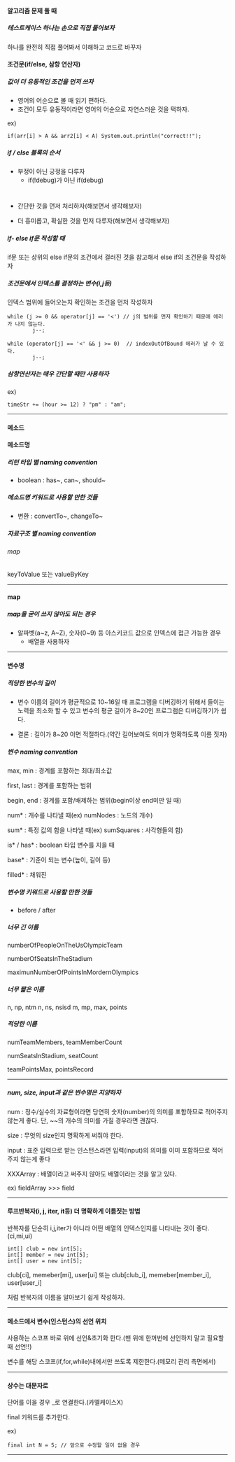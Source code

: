 #### 알고리즘 문제 풀 때

##### 테스트케이스 하나는 손으로 직접 풀어보자

하나를 완전히 직접 풀어봐서 이해하고 코드로 바꾸자

#### 조건문(if/else, 삼항 연산자)

##### 값이 더 유동적인 조건을 먼저 쓰자

- 영어의 어순으로 볼 때 읽기 편하다.
- 조건이 모두 유동적이라면 영어의 어순으로 자연스러운 것을 택하자.

ex)

	if(arr[i] > A && arr2[i] < A) System.out.println("correct!!");

##### if / else 블록의 순서

- 부정이 아닌 긍정을 다루자  
	- if(!debug)가 아닌 if(debug)
#
- 간단한 것을 먼저 처리하자(해보면서 생각해보자)
 
- 더 흥미롭고, 확실한 것을 먼저 다루자(해보면서 생각해보자)  

##### if- else if문 작성할 때 

if문 또는 상위의 else if문의 조건에서 걸러진 것을 참고해서 else if의 조건문을 작성하자


##### 조건문에서 인덱스를 결정하는 변수(i,j등)

인덱스 범위에 들어오는지 확인하는 조건을 먼저 작성하자

	while (j >= 0 && operator[j] == '<') // j의 범위를 먼저 확인하기 때문에 에러가 나지 않는다.
			j--;
			
	while (operator[j] == '<' && j >= 0)  // indexOutOfBound 에러가 날 수 있다.
			j--;

##### 삼항연산자는 매우 간단할 때만 사용하자

ex)

	timeStr += (hour >= 12) ? "pm" : "am";

---


#### 메소드

#### 메소드명

##### 리턴 타입 별 naming convention

- boolean : has~, can~, should~

##### 메소드명 키워드로 사용할 만한 것들

- 변환 : convertTo~, changeTo~


##### 자료구조 별 naming convention

###### map

keyToValue 또는 valueByKey 


---

#### map

##### map을 굳이 쓰지 않아도 되는 경우

- 알파벳(a~z, A~Z), 숫자(0~9) 등 아스키코드 값으로 인덱스에 접근 가능한 경우
	- 배열을 사용하자


---
#### 변수명

##### 적당한 변수의 길이

- 변수 이름의 길이가 평균적으로 10~16일 때 프로그램을 디버깅하기 위해서 들이는 노력을 최소화 할 수 있고 변수의 평균 길이가 8~20인 프로그램은 디버깅하기가 쉽다.

- 결론 : 길이가 8~20 이면 적절하다.(약간 길어보여도 의미가 명확하도록 이름 짓자)

##### 변수 naming convention

max, min : 경계를 포함하는 최대/최소값

first, last : 경계를 포함하는 범위

begin, end : 경계를 포함/배제하는 범위(begin이상 end미만 일 때)

num* : 개수를 나타낼 때(ex) numNodes : 노드의 개수)

sum* : 특정 값의 합을 나타낼 때(ex) sumSquares : 사각형들의 합)

is* / has* : boolean 타입 변수를 지을 때

base* : 기준이 되는 변수(높이, 길이 등)

filled* : 채워진


##### 변수명 키워드로 사용할 만한 것들

- before / after

##### 너무 긴 이름

numberOfPeopleOnTheUsOlympicTeam

numberOfSeatsInTheStadium
 
maximunNumberOfPointsInMordernOlympics


##### 너무 짧은 이름 

n, np, ntm 
n, ns, nsisd 
m, mp, max, points

##### 적당한 이름 

numTeamMembers, teamMemberCount

numSeatsInStadium, seatCount

teamPointsMax, pointsRecord


---

##### num, size, input과 같은 변수명은 지양하자

num : 정수/실수의 자료형이라면 당연히 숫자(number)의 의미를 포함하므로 적어주지 않는게 좋다. 단, ~~의 개수의 의미를 가질 경우라면 괜찮다.

size : 무엇의 size인지 명확하게 써줘야 한다.

input : 표준 입력으로 받는 인스턴스라면 입력(input)의 의미를 이미 포함하므로 적어주지 않는게 좋다

XXXArray : 배열이라고 써주지 않아도 배열이라는 것을 알고 있다.

ex) fieldArray[](X) >>> field[](O)

---

	
#### 루프반복자(i, j, iter, it등) 더 명확하게 이름짓는 방법

반복자를 단순히 i,j,iter가 아니라 어떤 배열의 인덱스인지를 나타내는 것이 좋다.(ci,mi,ui)

	int[] club = new int[5];
	int[] member = new int[5];
	int[] user = new int[5];
	
club[ci], memeber[mi], user[ui] 또는 club[club_i], memeber[member_i], user[user_i] 

 처럼 반복자의 이름을 알아보기 쉽게 작성하자.

---
	
#### 메소드에서 변수(인스턴스)의 선언 위치

사용하는 스코프 바로 위에 선언&초기화 한다.(맨 위에 한꺼번에 선언하지 말고 필요할 때 선언!!)

변수를 해당 스코프(if,for,while)내에서만 쓰도록 제한한다.(메모리 관리 측면에서)

---

#### 상수는 대문자로

단어를 이을 경우 _로 연결한다.(카멜케이스X)

final 키워드를 추가한다.

ex) 

	final int N = 5; // 앞으로 수정할 일이 없을 경우
	
---

